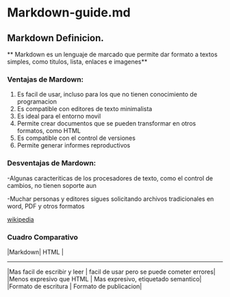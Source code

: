 # Markdown-guide.md

## Markdown Definicion.

** Markdown es un lenguaje de marcado que permite dar formato a textos simples, como titulos, lista, enlaces e imagenes**

### Ventajas de Mardown:

1. Es facil de usar, incluso para los que no tienen conocimiento de programacion
2. Es compatible con editores de texto minimalista
3. Es ideal para el entorno movil
4. Permite crear documentos que se pueden transformar en otros formatos, como HTML
5. Es compatible con el control de versiones
6. Permite generar informes reproductivos

### Desventajas de Mardown:

-Algunas caracteriticas de los procesadores de texto, como el control de cambios, no tienen soporte aun

-Muchar personas y editores sigues solicitando archivos tradicionales en word, PDF y otros formatos

[wikipedia](https://en.wikipedia.org/wiki/Markdown)

### Cuadro Comparativo

|Markdown| HTML |     
-------- -------
|Mas facil de escribir y leer | facil de usar pero se puede cometer errores|
|Menos expresivo que HTML     | Mas expresivo, etiquetado semantico|
|Formato de escritura         | Formato de publicacion|




